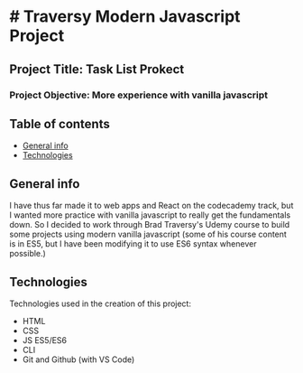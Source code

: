 # # Traversy Modern Javascript Project

## Project Title: Task List Prokect

### Project Objective: More experience with vanilla javascript

## Table of contents

- [General info](#general-info)
- [Technologies](#technologies)

## General info

I have thus far made it to web apps and React on the codecademy track, but I wanted more practice with vanilla javascript to really get the fundamentals down. So I decided to work through Brad Traversy's Udemy course to build some projects using modern vanilla javascript (some of his course content is in ES5, but I have been modifying it to use ES6 syntax whenever possible.)

## Technologies

Technologies used in the creation of this project:

- HTML
- CSS
- JS ES5/ES6
- CLI
- Git and Github (with VS Code)
